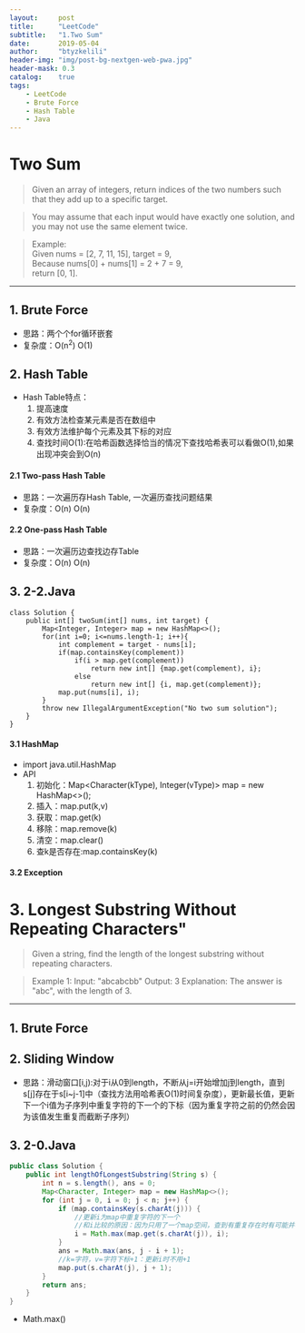 ```yaml
---
layout:     post
title:      "LeetCode"
subtitle:   "1.Two Sum"
date:       2019-05-04
author:     "btyzkelili"
header-img: "img/post-bg-nextgen-web-pwa.jpg"
header-mask: 0.3
catalog:    true
tags:
    - LeetCode
    - Brute Force
    - Hash Table
    - Java
---  
```

# Two Sum  
>Given an array of integers, return indices of the two numbers such that they add up to a specific target.

>You may assume that each input would have exactly one solution, and you may not use the same element twice.

>Example:  
>Given nums = [2, 7, 11, 15], target = 9,  
>Because nums[0] + nums[1] = 2 + 7 = 9,  
>return [0, 1]. 

---
## 1. Brute Force
* 思路：两个个for循环嵌套  
* 复杂度：O(n<sup>2</sup>) O(1)
## 2. Hash Table 
* Hash Table特点：
	1. 提高速度
	2. 有效方法检查某元素是否在数组中
	3. 有效方法维护每个元素及其下标的对应
	4. 查找时间O(1):在哈希函数选择恰当的情况下查找哈希表可以看做O(1),如果出现冲突会到O(n)
#### 2.1 Two-pass Hash Table
* 思路：一次遍历存Hash Table, 一次遍历查找问题结果
* 复杂度：O(n) O(n)
#### 2.2 One-pass Hash Table
* 思路：一次遍历边查找边存Table
* 复杂度：O(n) O(n)  
## 3. 2-2.Java
```
class Solution {  
    public int[] twoSum(int[] nums, int target) {  
        Map<Integer, Integer> map = new HashMap<>();  
        for(int i=0; i<=nums.length-1; i++){
            int complement = target - nums[i];
            if(map.containsKey(complement))
                if(i > map.get(complement))
                    return new int[] {map.get(complement), i};
                else
                    return new int[] {i, map.get(complement)};
            map.put(nums[i], i);
        }
        throw new IllegalArgumentException("No two sum solution");
    }
}
```
#### 3.1 HashMap
* import java.util.HashMap
* API
	1. 初始化：Map<Character(kType), Integer(vType)> map = new HashMap<>();
	2. 插入：map.put(k,v)
	3. 获取：map.get(k)
	4. 移除：map.remove(k)
	5. 清空：map.clear()
	6. 查k是否存在:map.containsKey(k)
#### 3.2 Exception

# 3. Longest Substring Without Repeating Characters"
>Given a string, find the length of the longest substring without repeating characters.

>Example 1:
>Input: "abcabcbb"
>Output: 3 
>Explanation: The answer is "abc", with the length of 3. 

---
## 1. Brute Force
## 2. Sliding Window
* 思路：滑动窗口[i,j):对于i从0到length，不断从j=i开始增加j到length，直到s[j]存在于s[i~j-1]中（查找方法用哈希表O(1)时间复杂度），更新最长值，更新下一个i值为子序列中重复字符的下一个的下标（因为重复字符之前的仍然会因为该值发生重复而截断子序列）
## 3. 2-0.Java
```java
public class Solution {
    public int lengthOfLongestSubstring(String s) {
        int n = s.length(), ans = 0;
        Map<Character, Integer> map = new HashMap<>(); 
        for (int j = 0, i = 0; j < n; j++) {
            if (map.containsKey(s.charAt(j))) {
				//更新i为map中重复字符的下一个
				//和i比较的原因：因为只用了一个map空间，查到有重复存在时有可能并不在此时的窗口中，所以要用i来进行限制，表示实际上在本窗口内并未发生重复，窗口起始边界i不用改变
                i = Math.max(map.get(s.charAt(j)), i);
            }
            ans = Math.max(ans, j - i + 1);
			//k=字符，v=字符下标+1：更新i时不用+1
            map.put(s.charAt(j), j + 1);
        }
        return ans;
    }
}
```
* Math.max()

